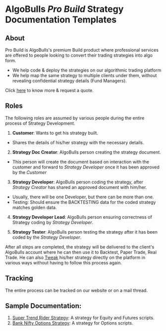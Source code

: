 # AlgoBulls *Pro Build* Strategy Documentation Templates


## About
Pro Build is AlgoBulls's premium Build product where professional services are offered to people looking to convert their trading strategies into algo form. 
- We help code & deploy the strategies on our algorithmic trading platform
- We help map the same strategy to multiple clients under them, without revealing confidential strategy details (Fund Managers).

Click [here](https://algobulls.com/build/#pro-build) to know more & request a quote.



## Roles
The following roles are assumed by various people during the entire process of Strategy Development.


1. **Customer**: Wants to get his strategy built. 
  - Shares the details of his/her strategy with the necessary details.
   
2. **Strategy Doc Creator**: AlgoBulls person creating the strategy document. 
  - This person will create the document based on interaction with the customer and forward to *Strategy Developer* once it has been approved by the *Customer*

3. **Strategy Developer**: AlgoBulls person coding the strategy, after *Strategy Creator* has shared an approved document with him/her. 
  - Usually, there will be one Developer, but there can be more than one. 
  - Testing: Should ensure the BACKTESTING data for the coded strategy matches golden data. 

4. **Strategy Developer Lead**: AlgoBulls person ensuring correctness of Strategy coding by *Strategy Developer*. 

5. **Strategy Tester**: AlgoBulls person testing the strategy after it has been coded by the *Strategy Developer*.

After all steps are completed, the strategy will be delivered to the client's AlgoBulls account where he can then use it to Backtest, Paper Trade, Real Trade. He can also [Tweak](https://help.algobulls.com/member/tweak/) his/her strategy directly on the platform in various ways without having to follow this process again.

## Tracking
The entire process can be tracked on our website or on a mail thread.


## Sample Documentation:
1. [Super Trend Rider Strategy](https://docs.google.com/spreadsheets/d/1wUboAPxh4ZcFlRbWuDQBeXQNB11aQqLO/edit#gid=602735098): A strategy for Equity and Futures scripts.
2. [Bank Nifty Options Strategy](https://docs.google.com/spreadsheets/d/19hxqVDIV__zSa7AC0_Gx0eD0ub3YWSzy/edit#gid=1438660327): A strategy for Options scripts.

